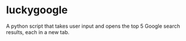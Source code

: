 # luckygoogle
A python script that takes user input and opens the top 5 Google search results, each in a new tab.
